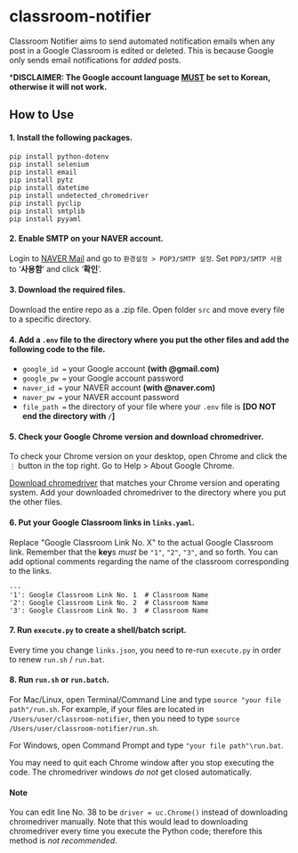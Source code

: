 # classroom-notifier
Classroom Notifier aims to send automated notification emails when any post in a Google Classroom is edited or deleted.
This is because Google only sends email notifications for *added* posts.

***DISCLAIMER: The Google account language <ins>MUST</ins> be set to Korean, otherwise it will not work.**

## How to Use
#### 1. Install the following packages.
```
pip install python-dotenv
pip install selenium
pip install email
pip install pytz
pip install datetime
pip install undetected_chromedriver
pip install pyclip
pip install smtplib
pip install pyyaml
```

#### 2. Enable SMTP on your NAVER account.
Login to [NAVER Mail](https://mail.naver.com) and go to `환경설정 > POP3/SMTP 설정`. 
Set `POP3/SMTP 사용` to ‘**사용함**’ and click ‘**확인**’.

#### 3. Download the required files.
Download the entire repo as a .zip file. Open folder `src` and move every file to a specific directory.

#### 4. Add a `.env` file to the directory where you put the other files and add the following code to the file.
* `google_id =` your Google account **(with @gmail.com)**
* `google_pw =` your Google account password
* `naver_id =` your NAVER account **(with @naver.com)**
* `naver_pw =` your NAVER account password
* `file_path =` the directory of your file where your `.env` file is **[DO NOT end the directory with `/`]**

#### 5. Check your Google Chrome version and download chromedriver.
To check your Chrome version on your desktop, open Chrome and click the `⋮` button in the top right.
Go to Help > About Google Chrome.

[Download chromedriver](https://chromedriver.chromium.org/downloads) that matches your Chrome version and operating system.
Add your downloaded chromedriver to the directory where you put the other files.

#### 6. Put your Google Classroom links in `links.yaml`.
Replace "Google Classroom Link No. X" to the actual Google Classroom link. Remember that the **key**s *must* be `"1"`, `"2"`, `"3"`, and so forth.
You can add optional comments regarding the name of the classroom corresponding to the links.
```
---
'1': Google Classroom Link No. 1  # Classroom Name
'2': Google Classroom Link No. 2  # Classroom Name
'3': Google Classroom Link No. 3  # Classroom Name
```

#### 7. Run `execute.py` to create a shell/batch script.
Every time you change `links.json`, you need to re-run `execute.py` in order to renew `run.sh` / `run.bat`.

#### 8. Run `run.sh` or `run.batch`.
For Mac/Linux, open Terminal/Command Line and type `source "your file path"/run.sh`.
For example, if your files are located in `/Users/user/classroom-notifier`, then you need to type `source /Users/user/classroom-notifier/run.sh`.

For Windows, open Command Prompt and type `"your file path"\run.bat`.

You may need to quit each Chrome window after you stop executing the code.
The chromedriver windows *do not* get closed automatically.

#### Note
You can edit line No. 38 to be `driver = uc.Chrome()` instead of downloading chromedriver manually.
Note that this would lead to downloading chromedriver every time you execute the Python code; therefore this method is *not recommended*.
